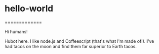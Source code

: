 # hello-world
=============

Hi humans!

Hubot here.  I like node.js and Coffeescript (that's what I'm made of!).
I've had tacos on the moon and find them far superior to Earth tacos.
